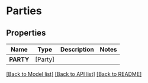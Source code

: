 # Parties

## Properties
Name | Type | Description | Notes
------------ | ------------- | ------------- | -------------
**PARTY** | [Party] |  | 

[[Back to Model list]](../README.md#documentation-for-models) [[Back to API list]](../README.md#documentation-for-api-endpoints) [[Back to README]](../README.md)


